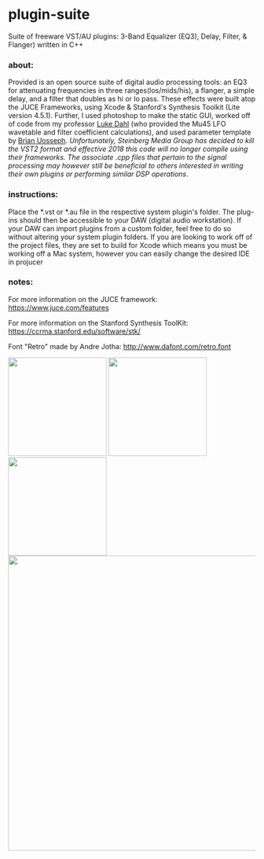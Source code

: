 # plugin-suite
Suite of freeware VST/AU plugins: 3-Band Equalizer (EQ3), Delay, Filter, &amp; Flanger) written in C++

### about:
Provided is an open source suite of digital audio processing tools: an EQ3 for attenuating frequencies in three ranges(los/mids/his), a flanger, a simple delay, and a filter that doubles as hi or lo pass. These effects were built atop the JUCE Frameworks, using Xcode & Stanford's Synthesis Toolkit (Lite version 4.5.1). Further, I used photoshop to make the static GUI, worked off of code from my professor [Luke Dahl](https://ccrma.stanford.edu/~lukedahl/) (who provided the Mu45 LFO wavetable and filter coefficient calculations), and used parameter template by [Brian Uosseph](https://github.com/buosseph/juce-audio-plugin-template). _Unfortunately, Steinberg Media Group has decided to kill the VST2 format and effective 2018 this code will no longer compile using their frameworks. The associate .cpp files that pertain to the signal processing may however still be beneficial to others interested in writing their own plugins or performing similar DSP operations_.

### instructions:
Place the *.vst or *.au file in the respective system plugin's folder. The plug-ins should then be accessible to your DAW (digital audio workstation). If your DAW can import plugins from a custom folder, feel free to do so without altering your system plugin folders. If you are looking to work off of the project files, they are set to build for Xcode which means you must be working off a Mac system, however you can easily change the desired IDE in projucer 

### notes:
For more information on the JUCE framework:
https://www.juce.com/features

For more information on the Stanford Synthesis ToolKit:
https://ccrma.stanford.edu/software/stk/

Font "Retro" made by Andre Jotha: 
http://www.dafont.com/retro.font

<img src="https://github.com/marcjones-io/pluginsuite/blob/master/design/screenshots/delay.jpeg" width="200">
<img src="https://github.com/marcjones-io/pluginsuite/blob/master/design/screenshots/filter.jpeg" width="200">
<img src="https://github.com/marcjones-io/pluginsuite/blob/master/design/screenshots/flange.jpeg" width="200">
<img src="https://github.com/marcjones-io/pluginsuite/blob/master/design/screenshots/freeq3.jpg" width="600">

